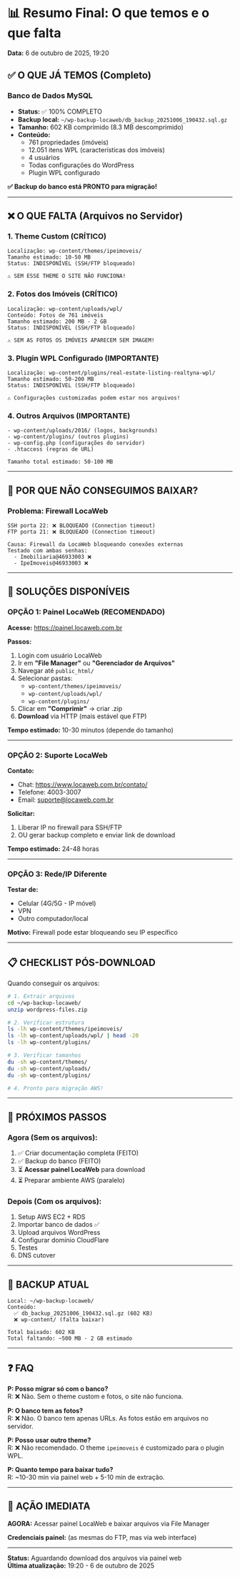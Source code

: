 # 📊 Resumo Final: O que temos e o que falta

**Data:** 6 de outubro de 2025, 19:20

## ✅ O QUE JÁ TEMOS (Completo)

### Banco de Dados MySQL
- **Status:** ✅ 100% COMPLETO
- **Backup local:** `~/wp-backup-locaweb/db_backup_20251006_190432.sql.gz`
- **Tamanho:** 602 KB comprimido (8.3 MB descomprimido)
- **Conteúdo:**
  - 761 propriedades (imóveis)
  - 12.051 itens WPL (características dos imóveis)
  - 4 usuários
  - Todas configurações do WordPress
  - Plugin WPL configurado

**✅ Backup do banco está PRONTO para migração!**

---

## ❌ O QUE FALTA (Arquivos no Servidor)

### 1. Theme Custom (CRÍTICO)
```
Localização: wp-content/themes/ipeimoveis/
Tamanho estimado: 10-50 MB
Status: INDISPONÍVEL (SSH/FTP bloqueado)

⚠️ SEM ESSE THEME O SITE NÃO FUNCIONA!
```

### 2. Fotos dos Imóveis (CRÍTICO)
```
Localização: wp-content/uploads/wpl/
Conteúdo: Fotos de 761 imóveis
Tamanho estimado: 200 MB - 2 GB
Status: INDISPONÍVEL (SSH/FTP bloqueado)

⚠️ SEM AS FOTOS OS IMÓVEIS APARECEM SEM IMAGEM!
```

### 3. Plugin WPL Configurado (IMPORTANTE)
```
Localização: wp-content/plugins/real-estate-listing-realtyna-wpl/
Tamanho estimado: 50-200 MB
Status: INDISPONÍVEL (SSH/FTP bloqueado)

⚠️ Configurações customizadas podem estar nos arquivos!
```

### 4. Outros Arquivos (IMPORTANTE)
```
- wp-content/uploads/2016/ (logos, backgrounds)
- wp-content/plugins/ (outros plugins)
- wp-config.php (configurações do servidor)
- .htaccess (regras de URL)

Tamanho total estimado: 50-100 MB
```

---

## 🚫 POR QUE NÃO CONSEGUIMOS BAIXAR?

### Problema: Firewall LocaWeb
```
SSH porta 22: ❌ BLOQUEADO (Connection timeout)
FTP porta 21: ❌ BLOQUEADO (Connection timeout)

Causa: Firewall da LocaWeb bloqueando conexões externas
Testado com ambas senhas:
  - Imobiliaria@46933003 ❌
  - IpeImoveis@46933003 ❌
```

---

## 🎯 SOLUÇÕES DISPONÍVEIS

### OPÇÃO 1: Painel LocaWeb (RECOMENDADO)

**Acesse:** https://painel.locaweb.com.br

**Passos:**
1. Login com usuário LocaWeb
2. Ir em **"File Manager"** ou **"Gerenciador de Arquivos"**
3. Navegar até `public_html/`
4. Selecionar pastas:
   - `wp-content/themes/ipeimoveis/`
   - `wp-content/uploads/wpl/`
   - `wp-content/plugins/`
5. Clicar em **"Comprimir"** → criar .zip
6. **Download** via HTTP (mais estável que FTP)

**Tempo estimado:** 10-30 minutos (depende do tamanho)

---

### OPÇÃO 2: Suporte LocaWeb

**Contato:** 
- Chat: https://www.locaweb.com.br/contato/
- Telefone: 4003-3007
- Email: suporte@locaweb.com.br

**Solicitar:**
1. Liberar IP no firewall para SSH/FTP
2. OU gerar backup completo e enviar link de download

**Tempo estimado:** 24-48 horas

---

### OPÇÃO 3: Rede/IP Diferente

**Testar de:**
- Celular (4G/5G - IP móvel)
- VPN
- Outro computador/local

**Motivo:** Firewall pode estar bloqueando seu IP específico

---

## 📋 CHECKLIST PÓS-DOWNLOAD

Quando conseguir os arquivos:

```bash
# 1. Extrair arquivos
cd ~/wp-backup-locaweb/
unzip wordpress-files.zip

# 2. Verificar estrutura
ls -lh wp-content/themes/ipeimoveis/
ls -lh wp-content/uploads/wpl/ | head -20
ls -lh wp-content/plugins/

# 3. Verificar tamanhos
du -sh wp-content/themes/
du -sh wp-content/uploads/
du -sh wp-content/plugins/

# 4. Pronto para migração AWS!
```

---

## 🚀 PRÓXIMOS PASSOS

### Agora (Sem os arquivos):
1. ✅ Criar documentação completa (FEITO)
2. ✅ Backup do banco (FEITO)
3. ⏳ **Acessar painel LocaWeb** para download
4. ⏳ Preparar ambiente AWS (paralelo)

### Depois (Com os arquivos):
1. Setup AWS EC2 + RDS
2. Importar banco de dados ✅
3. Upload arquivos WordPress
4. Configurar domínio CloudFlare
5. Testes
6. DNS cutover

---

## 💾 BACKUP ATUAL

```
Local: ~/wp-backup-locaweb/
Conteúdo:
  ✅ db_backup_20251006_190432.sql.gz (602 KB)
  ❌ wp-content/ (falta baixar)

Total baixado: 602 KB
Total faltando: ~500 MB - 2 GB estimado
```

---

## ❓ FAQ

**P: Posso migrar só com o banco?**  
R: ❌ Não. Sem o theme custom e fotos, o site não funciona.

**P: O banco tem as fotos?**  
R: ❌ Não. O banco tem apenas URLs. As fotos estão em arquivos no servidor.

**P: Posso usar outro theme?**  
R: ❌ Não recomendado. O theme `ipeimoveis` é customizado para o plugin WPL.

**P: Quanto tempo para baixar tudo?**  
R: ~10-30 min via painel web + 5-10 min de extração.

---

## 🎯 AÇÃO IMEDIATA

**AGORA:** Acessar painel LocaWeb e baixar arquivos via File Manager

**Credenciais painel:** (as mesmas do FTP, mas via web interface)

---

**Status:** Aguardando download dos arquivos via painel web  
**Última atualização:** 19:20 - 6 de outubro de 2025
